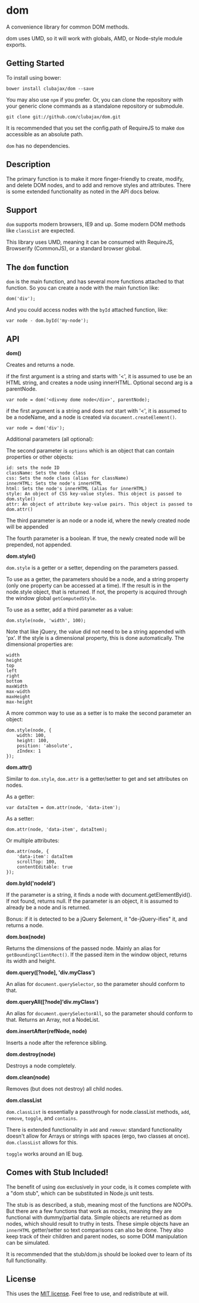 # dom

A convenience library for common DOM methods.

dom uses UMD, so it will work with globals, AMD, or Node-style module exports.

## Getting Started

To install using bower:

	bower install clubajax/dom --save

You may also use `npm` if you prefer. Or, you can clone the repository with your generic clone commands as a standalone 
repository or submodule.

	git clone git://github.com/clubajax/dom.git

It is recommended that you set the config.path of RequireJS to make `dom` accessible as an
absolute path.
	
`dom` has no dependencies.

## Description

The primary function is to make it more finger-friendly to create, modify, and delete DOM nodes, and to add and remove 
styles and attributes. There is some extended functionality as noted in the API docs below.

## Support

`dom` supports modern browsers, IE9 and up. Some modern DOM methods like `classList` are expected.

This library uses UMD, meaning it can be consumed with RequireJS, Browserify (CommonJS),
or a standard browser global.

## The `dom` function

`dom` is the main function, and has several more functions attached to that function. So you can
create a node with the main function like:

	dom('div');
	
And you could access nodes with the `byId` attached function, like:

	var node - dom.byId('my-node');
	
## API

**dom()**

Creates and returns a node.


if the first argument is a string and starts with '<', it is assumed to use be an HTML string, and
creates a node using innerHTML. Optional second arg is a parentNode.

	var node = dom('<div>my dome node</div>', parentNode);
	
if the first argument is a string and does *not* start with '<', it is assumed to be a nodeName,
and a node is created via `document.createElement()`.

	var node = dom('div');
	
Additional parameters (all optional):

The second parameter is `options` which is an object that can contain properties or other objects:

	id: sets the node ID
	className: Sets the node class
	css: Sets the node class (alias for className)
	innerHTML: Sets the node's innerHTML
	html: Sets the node's innerHTML (alias for innerHTML)
	style: An object of CSS key-value styles. This object is passed to dom.style()
	attr: An object of attribute key-value pairs. This object is passed to dom.attr()

The third parameter is an node or a node id, where the newly created node will be appended

The fourth parameter is a boolean. If true, the newly created node will be prepended, not appended.
	

**dom.style()**
        
`dom.style` is a getter or a setter, depending on the parameters passed.

To use as a getter, the parameters should be a node, and a string property (only one property can be
accessed at a time). If the result is in the node.style object, that is returned. If not, the
property is acquired through the window global `getComputedStyle`.

To use as a setter, add a third parameter as a value:

	dom.style(node, 'width', 100);

Note that like jQuery, the value did not need to be a string appended with 'px'. If the style is a
dimensional property, this is done automatically. The dimensional properties are:

	width
	height
	top
	left
	right
	bottom
	maxWidth
	max-width
	maxHeight
	max-height

A more common way to use as a setter is to make the second parameter an object:

	dom.style(node, {
		width: 100,
		height: 100,
		position: 'absolute',
		zIndex: 1
	});

**dom.attr()**

Similar to `dom.style`, `dom.attr` is a getter/setter to get and set attributes on nodes.

As a getter:

	var dataItem = dom.attr(node, 'data-item');
	
As a setter:

	dom.attr(node, 'data-item', dataItem);
	
Or multiple attributes:

	dom.attr(node, {
		'data-item': dataItem
		scrollTop: 100,
		contentEditable: true
	});
		
**dom.byId('nodeId')**

If the parameter is a string, it finds a node with document.getElementByid(). If not found, returns
null. If the parameter is an object, it is assumed to already be a node and is returned.

Bonus: if it is detected to be a jQuery $element, it "de-jQuery-ifies" it, and returns a node.

**dom.box(node)**

Returns the dimensions of the passed node. Mainly an alias for `getBoundingClientRect()`. If the
passed item in the window object, returns its width and height.

**dom.query([?node], 'div.myClass')**

An alias for `document.querySelector`, so the parameter should conform to that.

**dom.queryAll([?node]'div.myClass')**

An alias for `document.querySelectorAll`, so the parameter should conform to that. Returns an Array, not a
NodeList.

**dom.insertAfter(refNode, node)**

Inserts a node after the reference sibling.

**dom.destroy(node)**

Destroys a node completely.

**dom.clean(node)**

Removes (but does not destroy) all child nodes.

**dom.classList**

`dom.classList` is essentially a passthrough for node.classList methods, `add`, `remove`, `toggle`, and
`contains`.

There is extended functionality in `add` and `remove`: standard functionality doesn't allow for Arrays or
strings with spaces (ergo, two classes at once). `dom.classList` allows for this.

`toggle` works around an IE bug.

## Comes with Stub Included!

The benefit of using `dom` exclusively in your code, is it comes complete with a "dom stub",
which can be substituted in Node.js unit tests.

The stub is as described, a stub, meaning most of the functions are NOOPs. But there are a few
functions that work as mocks, meaning they are functional with dummy/partial data. Simple objects
are returned as dom nodes, which should result to truthy in tests. These simple objects have an
`innerHTML` getter/setter so text comparisons can also be done. They also keep track of their
children and parent nodes, so some DOM manipulation can be simulated.

It is recommended that the stub/dom.js should be looked over to learn of its full functionality.

## License

This uses the [MIT license](./LICENSE). Feel free to use, and redistribute at will.